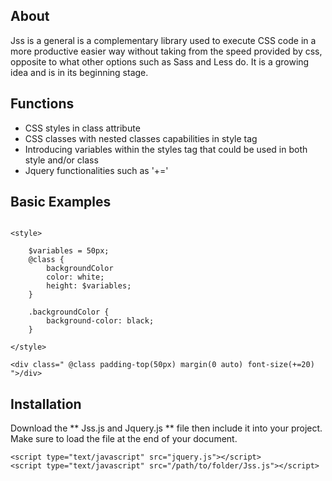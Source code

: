 ## About

Jss is a general is a complementary library used to execute CSS code in a more productive easier way without taking from the speed provided by css, opposite to what other options such as Sass and Less do. It is a growing idea and is in its beginning stage.

## Functions

- CSS styles in class attribute
- CSS classes with nested classes capabilities in style tag
- Introducing variables within the styles tag that could be used in both style and/or class
- Jquery functionalities such as '+='

## Basic Examples

```

<style>

    $variables = 50px;
    @class {
        backgroundColor
        color: white;
        height: $variables;
    }
    
    .backgroundColor {
        background-color: black;
    }

</style>

<div class=" @class padding-top(50px) margin(0 auto) font-size(+=20) ">/div>

```

## Installation

Download the ** Jss.js and Jquery.js ** file then include it into your project. Make sure to load the file at the end of your document. 

```
<script type="text/javascript" src="jquery.js"></script>
<script type="text/javascript" src="/path/to/folder/Jss.js"></script>

```